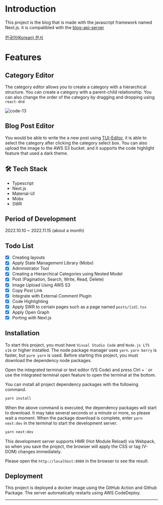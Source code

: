 # Introduction

This project is the blog that is made with the javascript framework named Next.js. it is compatibled with the [blog-api-server](https://github.com/biud436/blog-api-server)

[한국어(Korean) 문서](https://github.com/biud436/blog-front/blob/main/README.ko.md)

# Features

## Category Editor

The category editor allows you to create a category with a hierarchical structure. You can create a category with a parent-child relationship. You can also change the order of the category by dragging and dropping using `react-dnd`

![code-13](https://user-images.githubusercontent.com/13586185/205221912-1b0640ae-96c9-4367-8e2e-85c742a07e8a.gif)

## Blog Post Editor

You would be able to write the a new post using [TUI-Editor](https://ui.toast.com/tui-editor), it is able to select the category after clicking the category select box. You can also upload the image to the AWS S3 bucket. and it supports the code highlight feature that used a dark theme.

## 🛠️ Tech Stack

-   Typescript
-   Next.js
-   Material-UI
-   Mobx
-   SWR

## Period of Development

2022.10.10 ~ 2022.11.15 (about a month)

## Todo List

-   [x] Creating layouts
-   [x] Apply State Management Library (Mobx)
-   [x] Administrator Tool
-   [x] Creating a Hierarchical Categories using Nested Model
-   [x] Post (Pagination, Search, Write, Read, Delete)
-   [x] Image Upload Using AWS S3
-   [x] Copy Post Link
-   [x] Integrate with External Comment Plugin
-   [x] Code Highlighting
-   [x] Apply SWR to certain pages such as a page named `posts/[id].tsx`
-   [x] Apply Open Graph
-   [x] Porting with Next.js

## Installation

To start this project, you must have `Visual Studio Code` and `Node.js LTS v16` or higher installed. The node package manager uses `yarn`. `yarn berry` is faster, but `pure yarn` is used. Before starting this project, you must download the dependency node packages.

Open the integrated terminal or text editor (VS Code) and press Ctrl + ` or use the integrated terminal open feature to open the terminal at the bottom.

You can install all project dependency packages with the following command.

```bash
yarn install
```

When the above command is executed, the dependency packages will start to download. It may take several seconds or a minute or more, so please wait a moment. When the package download is complete, enter `yarn next:dev` in the terminal to start the development server.

```bash
yarn next:dev
```

This development server supports HMR (Hot Module Reload) via Webpack, so when you save the project, the browser will apply the CSS or tag (V-DOM) changes immediately.

Please open the `http://localhost:8080` in the browser to see the result.

## Deployment

This project is deployed a docker image using the GitHub Action and Github Package. The server automatically restarts using AWS CodeDeploy.

---
